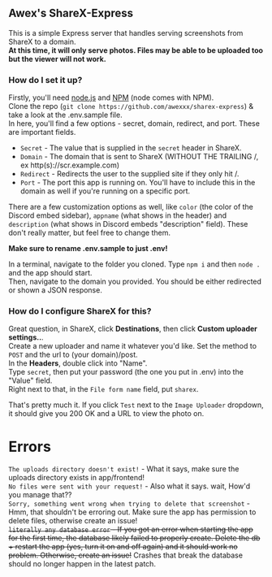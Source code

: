 ## Awex's ShareX-Express
This is a simple Express server that handles serving screenshots from ShareX to a domain.  
**At this time, it will only serve photos. Files may be able to be uploaded too but the viewer will not work.**  
### How do I set it up?
Firstly, you'll need [node.js](https://nodejs.org) and [NPM](https://npmjs.com) (node comes with NPM).  
Clone the repo (`git clone https://github.com/awexxx/sharex-express`) & take a look at the .env.sample file.  
In here, you'll find a few options - secret, domain, redirect, and port. These are important fields.  
- `Secret` - The value that is supplied in the `secret` header in ShareX.  
- `Domain` - The domain that is sent to ShareX (WITHOUT THE TRAILING /, ex http(s)://scr.example.com)  
- `Redirect` - Redirects the user to the supplied site if they only hit /.  
- `Port` - The port this app is running on. You'll have to include this in the domain as well if you're running on a specific port.    

There are a few customization options as well, like `color` (the color of the Discord embed sidebar), `appname` (what shows in the header) and `description` (what shows in Discord embeds "description" field). These don't really matter, but feel free to change them.  

**Make sure to rename .env.sample to just .env!**  

In a terminal, navigate to the folder you cloned. Type `npm i` and then `node .` and the app should start.  
Then, navigate to the domain you provided. You should be either redirected or shown a JSON response.  

### How do I configure ShareX for this?  
Great question, in ShareX, click **Destinations**, then click **Custom uploader settings..**.  
Create a new uploader and name it whatever you'd like. Set the method to `POST` and the url to (your domain)/post.  
In the **Headers**, double click into "Name".   
Type `secret`, then put your password (the one you put in .env) into the "Value" field.  
Right next to that, in the `File form name` field, put `sharex`.  

That's pretty much it. If you click `Test` next to the `Image Uploader` dropdown, it should give you 200 OK and a URL to view the photo on.  

# Errors
`The uploads directory doesn't exist!` - What it says, make sure the uploads directory exists in app/frontend!  
`No files were sent with your request!` - Also what it says. wait, How'd you manage that??  
`Sorry, something went wrong when trying to delete that screenshot` - Hmm, that shouldn't be erroring out. Make sure the app has permission to delete files, otherwise create an issue!  
~~`literally any database error` - If you got an error when starting the app for the first time, the database likely failed to properly create. Delete the db + restart the app (yes, turn it on and off again) and it should work no problem. Otherwise, create an issue!~~ Crashes that break the database should no longer happen in the latest patch.
